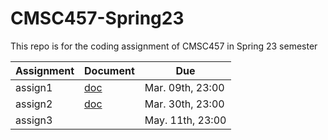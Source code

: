 # CMSC457-Spring23

This repo is for the coding assignment of CMSC457 in Spring 23 semester

|Assignment | Document| Due|
|-----------|---------|----|
|assign1| [doc](assign1/assign1.md) | Mar. 09th, 23:00 |
|assign2| [doc](assign2/assign2.ipynb)  | Mar. 30th, 23:00|
|assign3|                           | May. 11th, 23:00|